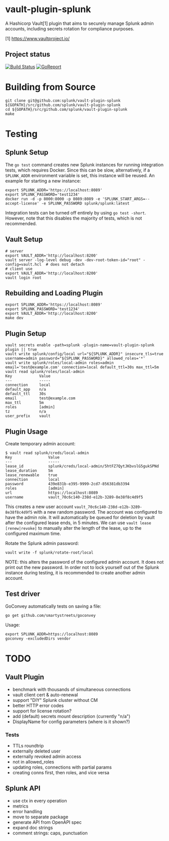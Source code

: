 vault-plugin-splunk
===================

A Hashicorp Vault[1] plugin that aims to securely manage Splunk admin
accounts, including secrets rotation for compliance purposes.

[1] https://www.vaultproject.io/

## Project status

[![Build Status](https://circleci.com/gh/splunk/vault-plugin-splunk.svg?style=shield)](https://circleci.com/gh/splunk/vault-plugin-splunk)
[![GoReport](https://goreportcard.com/badge/github.com/splunk/vault-plugin-splunk)](https://goreportcard.com/report/github.com/splunk/vault-plugin-splunk)


# Building from Source

```shell
git clone git@github.com:splunk/vault-plugin-splunk ${GOPATH}/src/github.com/splunk/vault-plugin-splunk
cd ${GOPATH}/src/github.com/splunk/vault-plugin-splunk
make
```


# Testing

## Splunk Setup

The `go test` command creates new Splunk instances for running
integration tests, which requires Docker.  Since this can be slow,
alternatively, if a `SPLUNK_ADDR` environment variable is set, this
instance will be reused.  An example for starting a new instance:

```shell
export SPLUNK_ADDR='https://localhost:8089'
export SPLUNK_PASSWORD='test1234'
docker run -d -p 8000:8000 -p 8089:8089 -e 'SPLUNK_START_ARGS=--accept-license' -e SPLUNK_PASSWORD splunk/splunk:latest
```

Integration tests can be turned off entirely by using `go test
-short`.  However, note that this disables the majority of tests,
which is not recommended.

## Vault Setup

```shell
# server
export VAULT_ADDR='http://localhost:8200'
vault server -log-level debug -dev -dev-root-token-id="root" -config=vault.hcl  # does not detach
# client use
export VAULT_ADDR='http://localhost:8200'
vault login root
```

## Rebuilding and Loading Plugin

```shell
export SPLUNK_ADDR='https://localhost:8089'
export SPLUNK_PASSWORD='test1234'
export VAULT_ADDR='http://localhost:8200'
make dev
```

## Plugin Setup

```shell
vault secrets enable -path=splunk -plugin-name=vault-plugin-splunk plugin || true
vault write splunk/config/local url="${SPLUNK_ADDR}" insecure_tls=true username=admin password="${SPLUNK_PASSWORD}" allowed_roles='*'
vault write splunk/roles/local-admin roles=admin email='test@example.com' connection=local default_ttl=30s max_ttl=5m
vault read splunk/roles/local-admin
Key            Value
---            -----
connection     local
default_app    n/a
default_ttl    30s
email          test@example.com
max_ttl        5m
roles          [admin]
tz             n/a
user_prefix    vault
```

## Plugin Usage

Create temporary admin account:

    $ vault read splunk/creds/local-admin
    Key                Value
    ---                -----
    lease_id           splunk/creds/local-admin/5htFZ7QytJKbvslG5gukSPNd
    lease_duration     5m
    lease_renewable    true
    connection         local
    password           439e831b-e395-9999-2cd7-856381db3394
    roles              [admin]
    url                https://localhost:8089
    username           vault_70c6c140-238d-e12b-3289-8e38f8c4d9f5

This creates a new user account `vault_70c6c140-238d-e12b-3289-8e38f8c4d9f5`
with a new random password.  The account was configured to have the
admin role.  It will automatically be queued for deletion by vault
after the configured lease ends, in 5 minutes.  We can use `vault
lease [renew|revoke]` to manually alter the length of the lease, up to
the configured maximum time.

Rotate the Splunk admin password:

    vault write -f splunk/rotate-root/local

NOTE: this alters the password of the configured admin account.  It
does not print out the new password.  In order not to lock yourself
out of the Splunk instance during testing, it is recommended to create
another admin account.

## Test driver

GoConvey automatically tests on saving a file:

    go get github.com/smartystreets/goconvey

Usage:

```shell
export SPLUNK_ADDR=https://localhost:8089
goconvey -excludedDirs vendor
```


# TODO

## Vault Plugin
* benchmark with thousands of simultaneous connections
* vault client cert & auto-renewal
* support "DIY" Splunk cluster without CM
* better HTTP error codes
* support for license rotation?
* add (default) secrets mount description (currently "n/a")
* DisplayName for config parameters (where is it shown?)

### Tests
* TTLs roundtrip
* externally deleted user
* externally revoked admin access
* not in allowed_roles
* updating roles, connections with partial params
* creating conns first, then roles, and vice versa

## Splunk API
* use ctx in every operation
* metrics
* error handling
* move to separate package
* generate API from OpenAPI spec
* expand doc strings
* comment strings: caps, punctuation
